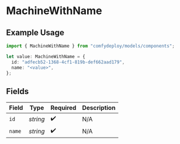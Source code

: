 # MachineWithName

## Example Usage

```typescript
import { MachineWithName } from "comfydeploy/models/components";

let value: MachineWithName = {
  id: "adfecb52-1368-4cf1-819b-def662aad179",
  name: "<value>",
};
```

## Fields

| Field              | Type               | Required           | Description        |
| ------------------ | ------------------ | ------------------ | ------------------ |
| `id`               | *string*           | :heavy_check_mark: | N/A                |
| `name`             | *string*           | :heavy_check_mark: | N/A                |